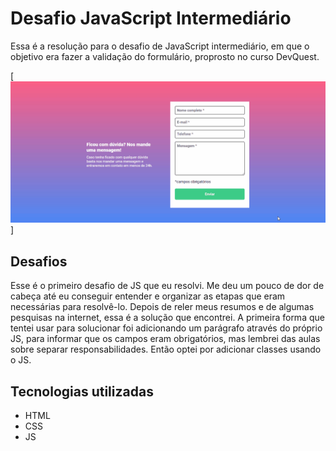# Desafio JavaScript Intermediário
Essa é a resolução para o desafio de JavaScript intermediário, em que o objetivo era fazer a validação do formulário, proprosto no curso DevQuest. 

[<img src="src/imagens/desafio-js-intermediario-gif.gif" alt="gif do desafio">]

## Desafios
Esse é o primeiro desafio de JS que eu resolvi. Me deu um pouco de dor de cabeça até eu conseguir entender e organizar as etapas que eram necessárias para resolvê-lo. Depois de reler meus resumos e de algumas pesquisas na internet, essa é a solução que encontrei.
A primeira forma que tentei usar para solucionar foi adicionando um parágrafo através do próprio JS, para informar que os campos eram obrigatórios, mas lembrei das aulas sobre separar responsabilidades. Então optei por adicionar classes usando o JS.

## Tecnologias utilizadas
- HTML
- CSS
- JS